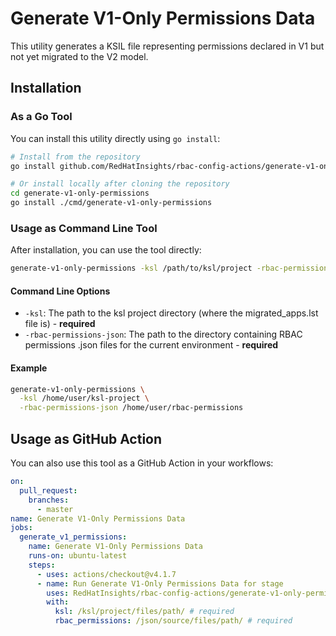 # Generate V1-Only Permissions Data

This utility generates a KSIL file representing permissions declared in V1 but not yet migrated to the V2 model.

## Installation

### As a Go Tool

You can install this utility directly using `go install`:

```bash
# Install from the repository
go install github.com/RedHatInsights/rbac-config-actions/generate-v1-only-permissions/cmd/generate-v1-only-permissions@latest

# Or install locally after cloning the repository
cd generate-v1-only-permissions
go install ./cmd/generate-v1-only-permissions
```

### Usage as Command Line Tool

After installation, you can use the tool directly:

```bash
generate-v1-only-permissions -ksl /path/to/ksl/project -rbac-permissions-json /path/to/rbac/permissions
```

#### Command Line Options

- `-ksl`: The path to the ksl project directory (where the migrated_apps.lst file is) - **required**
- `-rbac-permissions-json`: The path to the directory containing RBAC permissions .json files for the current environment - **required**

#### Example

```bash
generate-v1-only-permissions \
  -ksl /home/user/ksl-project \
  -rbac-permissions-json /home/user/rbac-permissions
```

## Usage as GitHub Action

You can also use this tool as a GitHub Action in your workflows:

```yaml
on:
  pull_request:
    branches:
      - master
name: Generate V1-Only Permissions Data
jobs:
  generate_v1_permissions:
    name: Generate V1-Only Permissions Data
    runs-on: ubuntu-latest
    steps:
      - uses: actions/checkout@v4.1.7
      - name: Run Generate V1-Only Permissions Data for stage
        uses: RedHatInsights/rbac-config-actions/generate-v1-only-permissions@main
        with:
          ksl: /ksl/project/files/path/ # required
          rbac_permissions: /json/source/files/path/ # required
```